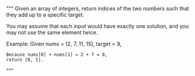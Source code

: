 """
Given an array of integers, return indices of the two numbers
such that they add up to a specific target.

You may assume that each input would have exactly one solution,
and you may not use the same element twice.

Example:
    Given nums = [2, 7, 11, 15], target = 9,

    Because nums[0] + nums[1] = 2 + 7 = 9,
    return [0, 1].
"""